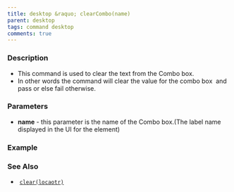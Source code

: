 ```yaml
---
title: desktop &raquo; clearCombo(name)
parent: desktop
tags: command desktop
comments: true
---
```


### Description

- This command is used to clear the text from the Combo box.
- In other words the command will clear the value for the combo box  and pass or else fail otherwise.

### Parameters

- **name** - this parameter is the name of the Combo box.(The label name displayed in the UI for the element)

### Example


### See Also

-  [`clear(locaotr)`](clear(locator))
